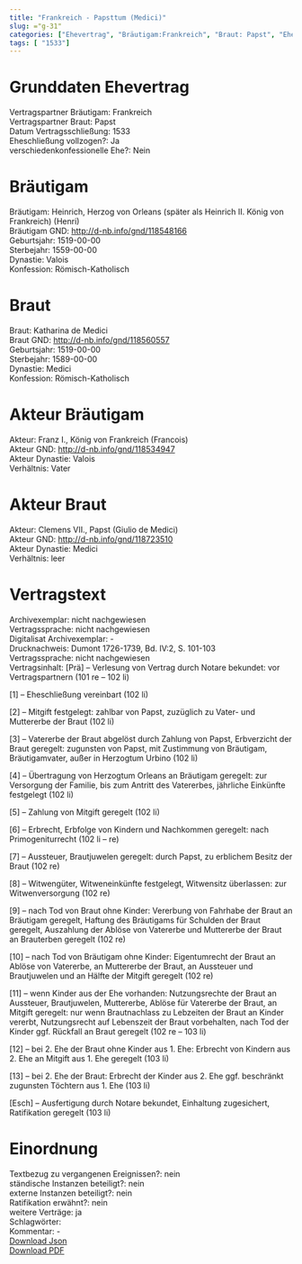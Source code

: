 ```yaml
---
title: "Frankreich - Papsttum (Medici)"
slug: ="g-31"
categories: ["Ehevertrag", "Bräutigam:Frankreich", "Braut: Papst", "Eheschließung vollzogen?:Ja", "verschiedenkonfessionelle Ehe?:Nein", "Dynastie Bräutigam:Valois", "Akteur Bräutigam:Franz I., König von Frankreich (Francois)", "Akteur Braut:Clemens VII., Papst (Giulio de Medici)", "Textbezug?:nein", "Ständisch?:nein", "Ratifikation?:nein", "Sonstiges?:ja", "Bräutigam:Frankreich", "Braut: Papst"]
tags: [ "1533"]
---
```

<!--more-->

# Grunddaten Ehevertrag

Vertragspartner Bräutigam: Frankreich<br>
Vertragspartner Braut: Papst<br>
Datum Vertragsschließung: 1533<br>
Eheschließung vollzogen?: Ja<br>
verschiedenkonfessionelle Ehe?: Nein<br>
# Bräutigam

Bräutigam: Heinrich, Herzog von Orleans (später als Heinrich II. König von Frankreich) (Henri)<br>
Bräutigam GND: http://d-nb.info/gnd/118548166<br>
Geburtsjahr: 1519-00-00<br>
Sterbejahr: 1559-00-00<br>
Dynastie: Valois<br>
Konfession: Römisch-Katholisch<br>
# Braut

Braut: Katharina de Medici<br>
Braut GND: http://d-nb.info/gnd/118560557<br>
Geburtsjahr: 1519-00-00<br>
Sterbejahr: 1589-00-00<br>
Dynastie: Medici<br>
Konfession: Römisch-Katholisch<br>
# Akteur Bräutigam

Akteur: Franz I., König von Frankreich (Francois)<br>
Akteur GND: http://d-nb.info/gnd/118534947<br>
Akteur Dynastie: Valois<br>
Verhältnis: Vater<br>
# Akteur Braut

Akteur: Clemens VII., Papst (Giulio de Medici)<br>
Akteur GND: http://d-nb.info/gnd/118723510<br>
Akteur Dynastie: Medici<br>
Verhältnis: leer<br>
# Vertragstext

Archivexemplar: nicht nachgewiesen<br>
Vertragssprache: nicht nachgewiesen<br>
Digitalisat Archivexemplar: -<br>
Drucknachweis: Dumont 1726-1739, Bd. IV:2, S. 101-103<br>
Vertragssprache: nicht nachgewiesen<br>
Vertragsinhalt: [Prä] – Verlesung von Vertrag durch Notare bekundet: vor Vertragspartnern (101 re – 102 li)

[1] – Eheschließung vereinbart (102 li)

[2] – Mitgift festgelegt: zahlbar von Papst, zuzüglich zu Vater- und Muttererbe der Braut (102 li)

[3] – Vatererbe der Braut abgelöst durch Zahlung von Papst, Erbverzicht der Braut geregelt: zugunsten von Papst, mit Zustimmung von Bräutigam, Bräutigamvater, außer in Herzogtum Urbino (102 li)

[4] – Übertragung von Herzogtum Orleans an Bräutigam geregelt: zur Versorgung der Familie, bis zum Antritt des Vatererbes, jährliche Einkünfte festgelegt (102 li)

[5] – Zahlung von Mitgift geregelt (102 li)

[6] – Erbrecht, Erbfolge von Kindern und Nachkommen geregelt: nach Primogeniturrecht (102 li – re)

[7] – Aussteuer, Brautjuwelen geregelt: durch Papst, zu erblichem Besitz der Braut (102 re)

[8] – Witwengüter, Witweneinkünfte festgelegt, Witwensitz überlassen: zur Witwenversorgung (102 re)

[9] – nach Tod von Braut ohne Kinder: Vererbung von Fahrhabe der Braut an Bräutigam geregelt, Haftung des Bräutigams für Schulden der Braut geregelt, Auszahlung der Ablöse von Vatererbe und Muttererbe der Braut an Brauterben geregelt (102 re)

[10] – nach Tod von Bräutigam ohne Kinder: Eigentumrecht der Braut an Ablöse von Vatererbe, an Muttererbe der Braut, an Aussteuer und Brautjuwelen und an Hälfte der Mitgift geregelt (102 re)

[11] – wenn Kinder aus der Ehe vorhanden: Nutzungsrechte der Braut an Aussteuer, Brautjuwelen, Muttererbe, Ablöse für Vatererbe der Braut, an Mitgift geregelt: nur wenn Brautnachlass zu Lebzeiten der Braut an Kinder vererbt, Nutzungsrecht auf Lebenszeit der Braut vorbehalten, nach Tod der Kinder ggf. Rückfall an Braut geregelt (102 re – 103 li)

[12] – bei 2. Ehe der Braut ohne Kinder aus 1. Ehe: Erbrecht von Kindern aus 2. Ehe an Mitgift aus 1. Ehe geregelt (103 li)

[13] – bei 2. Ehe der Braut: Erbrecht der Kinder aus 2. Ehe ggf. beschränkt zugunsten Töchtern aus 1. Ehe (103 li)

[Esch] – Ausfertigung durch Notare bekundet, Einhaltung zugesichert, Ratifikation geregelt (103 li)
<br>
# Einordnung

Textbezug zu vergangenen Ereignissen?: nein<br>
ständische Instanzen beteiligt?: nein<br>
externe Instanzen beteiligt?: nein<br>
Ratifikation erwähnt?: nein<br>
weitere Verträge: ja<br>
Schlagwörter: <br>
Kommentar: -<br>
[Download Json](/vertraege/vertrag-31.json)<br>
[Download PDF](/vertraege/v18.pdf)